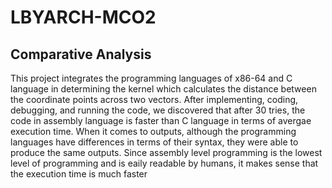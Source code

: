# LBYARCH-MCO2

## Comparative Analysis

   This project integrates the programming languages of x86-64 and C language in determining the kernel which calculates the distance between the coordinate points across two vectors. After implementing, coding, debugging, and running the code, we discovered that after 30 tries, the code in assembly language is faster than C language in terms of avergae execution time. When it comes to outputs, although the programming languages have differences in terms of their syntax, they were able to produce the same outputs. Since assembly level programming is the lowest level of programming and is eaily readable by humans, it makes sense that the execution time is much faster
